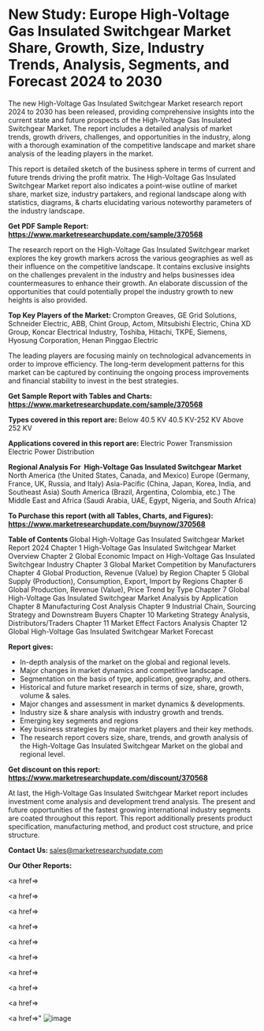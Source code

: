 # New Study: Europe High-Voltage Gas Insulated Switchgear Market Share, Growth, Size, Industry Trends, Analysis, Segments, and Forecast 2024 to 2030

The new High-Voltage Gas Insulated Switchgear Market research report 2024 to 2030 has been released, providing comprehensive insights into the current state and future prospects of the High-Voltage Gas Insulated Switchgear Market. The report includes a detailed analysis of market trends, growth drivers, challenges, and opportunities in the industry, along with a thorough examination of the competitive landscape and market share analysis of the leading players in the market.

This report is detailed sketch of the business sphere in terms of current and future trends driving the profit matrix. The High-Voltage Gas Insulated Switchgear Market report also indicates a point-wise outline of market share, market size, industry partakers, and regional landscape along with statistics, diagrams, &amp; charts elucidating various noteworthy parameters of the industry landscape.

<strong><b>Get PDF Sample Report: <a href=https://www.marketresearchupdate.com/sample/370568>https://www.marketresearchupdate.com/sample/370568</a></b></strong>

The research report on the High-Voltage Gas Insulated Switchgear market explores the key growth markers across the various geographies as well as their influence on the competitive landscape. It contains exclusive insights on the challenges prevalent in the industry and helps businesses idea countermeasures to enhance their growth. An elaborate discussion of the opportunities that could potentially propel the industry growth to new heights is also provided.

<strong><b>Top Key Players of the Market:
</b></strong>Crompton Greaves, GE Grid Solutions, Schneider Electric, ABB, Chint Group, Actom, Mitsubishi Electric, China XD Group, Koncar Electrical Industry, Toshiba, Hitachi, TKPE, Siemens, Hyosung Corporation, Henan Pinggao Electric<strong><b>
</b></strong>

The leading players are focusing mainly on technological advancements in order to improve efficiency. The long-term development patterns for this market can be captured by continuing the ongoing process improvements and financial stability to invest in the best strategies.

<strong><b>Get Sample Report with Tables and Charts: <a href=https://www.marketresearchupdate.com/sample/370568>https://www.marketresearchupdate.com/sample/370568</a></b></strong>

<strong><b>Types covered in this report are:
</b></strong>Below 40.5 KV
40.5 KV-252 KV
Above 252 KV<strong><b>
</b></strong>

<strong><b>Applications covered in this report are:
</b></strong>Electric Power Transmission
Electric Power Distribution<strong><b>
</b></strong>

<strong><b>Regional Analysis For  High-Voltage Gas Insulated Switchgear Market</b></strong><strong><b>
</b></strong>North America (the United States, Canada, and Mexico)
Europe (Germany, France, UK, Russia, and Italy)
Asia-Pacific (China, Japan, Korea, India, and Southeast Asia)
South America (Brazil, Argentina, Colombia, etc.)
The Middle East and Africa (Saudi Arabia, UAE, Egypt, Nigeria, and South Africa)

<strong><b>To Purchase this report (with all Tables, Charts, and Figures): <a href=https://www.marketresearchupdate.com/buynow/370568>https://www.marketresearchupdate.com/buynow/370568</a></b></strong>

<strong><b>Table of Contents</b></strong><strong><b>
</b></strong>Global High-Voltage Gas Insulated Switchgear Market Report 2024
Chapter 1 High-Voltage Gas Insulated Switchgear Market Overview
Chapter 2 Global Economic Impact on High-Voltage Gas Insulated Switchgear Industry
Chapter 3 Global Market Competition by Manufacturers
Chapter 4 Global Production, Revenue (Value) by Region
Chapter 5 Global Supply (Production), Consumption, Export, Import by Regions
Chapter 6 Global Production, Revenue (Value), Price Trend by Type
Chapter 7 Global High-Voltage Gas Insulated Switchgear Market Analysis by Application
Chapter 8 Manufacturing Cost Analysis
Chapter 9 Industrial Chain, Sourcing Strategy and Downstream Buyers
Chapter 10 Marketing Strategy Analysis, Distributors/Traders
Chapter 11 Market Effect Factors Analysis
Chapter 12 Global High-Voltage Gas Insulated Switchgear Market Forecast

<strong><b>Report gives:</b></strong>

- In-depth analysis of the market on the global and regional levels.
- Major changes in market dynamics and competitive landscape.
- Segmentation on the basis of type, application, geography, and others.
- Historical and future market research in terms of size, share, growth, volume &amp; sales.
- Major changes and assessment in market dynamics &amp; developments.
- Industry size &amp; share analysis with industry growth and trends.
- Emerging key segments and regions
- Key business strategies by major market players and their key methods.
- The research report covers size, share, trends, and growth analysis of the High-Voltage Gas Insulated Switchgear Market on the global and regional level.

<strong><b>Get discount on this report: <a href=https://www.marketresearchupdate.com/discount/370568>https://www.marketresearchupdate.com/discount/370568</a></b></strong>

At last, the High-Voltage Gas Insulated Switchgear Market report includes investment come analysis and development trend analysis. The present and future opportunities of the fastest growing international industry segments are coated throughout this report. This report additionally presents product specification, manufacturing method, and product cost structure, and price structure.

<strong><b>Contact Us:
</b></strong>sales@marketresearchupdate.com

<strong>Our Other Reports:</strong>

<a href=></a>

<a href=></a>

<a href=></a>

<a href=></a>

<a href=></a>

<a href=></a>

<a href=></a>

<a href=></a>

<a href=></a>

<a href=></a>"
![image](https://github.com/Gayatrikarjule/Market-Analysis-360/assets/97346546/a3c62731-fbf8-4254-92a0-28f17e3d98d3)
